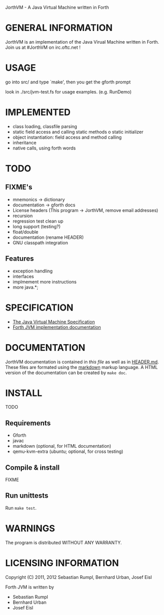 JorthVM - A Java Virtual Machine written in Forth

GENERAL INFORMATION
===================
JorthVM is an implementation of the Java Virual Machine written in Forth.
Join us at #JorthVM on irc.oftc.net !

USAGE
=====
go into src/ and type `make', then you get the gforth prompt

look in ./src/jvm-test.fs for usage examples. (e.g. RunDemo)

IMPLEMENTED
===========
- class loading, classfile parsing
- static field access and calling static methods
	o static initializer
- object instantiation: field access and method calling
- inheritance
- native calls, using forth words

TODO
====

FIXME's
-------
- mnemonics -> dictionary
- documentation -> gforth docs
- License headers (This program -> JorthVM, remove email addresses)
- recursion
- regression test clean up
- long support (testing?)
- float/double
- documentation (rename HEADER)
- GNU classpath integration

Features
--------
- exception handling
- interfaces
- implmement more instructions
- more java.*;

SPECIFICATION
=============
- [The Java Virtual Machine Specification](http://java.sun.com/docs/books/jvms/second_edition/html/ClassFile.doc.html)
- [Forth JVM implementation documentation](implementation.html)


DOCUMENTATION
=============

JorthVM documentation is contained in _this file_ as well as in [HEADER.md](HEADER.md). These
files are formated using the [markdown](http://daringfireball.net/projects/markdown/) markup language.
A HTML version of the documentation can be created by `make doc`.


INSTALL
=======
TODO

Requirements
------------
- Gforth
- javac
- markdown (optional, for HTML documentation)
- qemu-kvm-extra (ubuntu; optional, for cross testing)

Compile & install
-----------------
FIXME

Run unittests
-------------
Run `make test`.

WARNINGS
========
The program is distributed WITHOUT ANY WARRANTY.


LICENSING INFORMATION
=====================
Copyright (C) 2011, 2012 Sebastian Rumpl, Bernhard Urban, Josef Eisl


Forth JVM is written by 

- Sebastian Rumpl
- Bernhard Urban
- Josef Eisl

